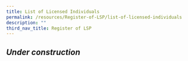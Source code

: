 ```yaml
---
title: List of Licensed Individuals
permalink: /resources/Register-of-LSP/list-of-licensed-individuals
description: ""
third_nav_title: Register of LSP
---
```


<i><h2>Under construction</h2></i>